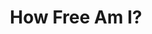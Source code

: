 ---
layout: post
type: episode
title: How Free Am I?
epnumber: 11
section: 0
description: Today we discuss the concept of freedom, including questions around self-awareness vs. being a product of my environment, autonomy vs. being parented by the state, representative vs. direct democracy, epistemic vs. ontological uncertainty, etc.
image: /images/banners/ep11banner.jpg
audio: s1!27a4e
video: Ep11-How-Free-Am-I
transcript: 0
speakers: [William Blacoe, Steven Guscott]
categories: [freedom, control, autonomy]
tags: []
comments: true
---